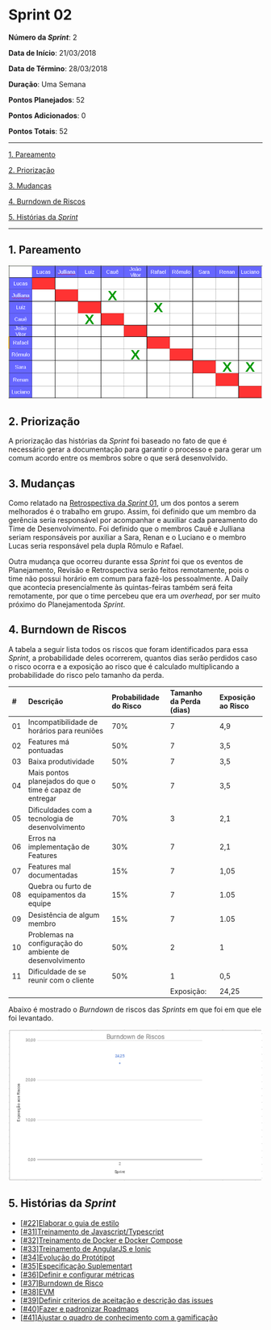 # Sprint 02
**Número da _Sprint_**: 2

**Data de Início**: 21/03/2018

**Data de Término**: 28/03/2018

**Duração**: Uma Semana

**Pontos Planejados**: 52

**Pontos Adicionados**: 0

**Pontos Totais**: 52

-------
[1. Pareamento](#1-pareamento)

[2. Priorização](#2-priorização)

[3. Mudanças](#3-mudanças)

[4. Burndown de Riscos](#4-burndown-de-riscos)

[5. Histórias da _Sprint_](#5-histórias-da-sprint)

-------

## 1. Pareamento

![](../images/pairing_table_sprint02.png)

## 2. Priorização

A priorização das histórias da _Sprint_ foi baseado no fato de que é necessário gerar a documentação para garantir o processo e para gerar um comum acordo entre os membros sobre o que será desenvolvido.

## 3. Mudanças

Como relatado na [Retrospectiva da _Sprint_ 01](../sprint01/results.md), um dos pontos a serem melhorados é o trabalho em grupo. Assim, foi definido que um membro da gerência seria responsável por acompanhar e auxiliar cada pareamento do Time de Desenvolvimento. Foi definido que o membros Cauê e Julliana seriam responsáveis por auxiliar a Sara, Renan e o Luciano e o membro Lucas seria responsável pela dupla Rômulo e Rafael.

Outra mudança que ocorreu durante essa _Sprint_ foi que os eventos de Planejamento, Revisão e Retrospectiva serão feitos remotamente, pois o time não possui horário em comum para fazê-los pessoalmente. A Daily que acontecia presencialmente às quintas-feiras também será feita remotamente, por que o time percebeu que era um _overhead_, por ser muito próximo do Planejamentoda _Sprint_.

## 4. Burndown de Riscos

A  tabela a seguir lista todos os riscos que foram identificados para essa _Sprint_, a probabilidade deles ocorrerem, quantos dias serão perdidos caso o risco ocorra e a exposição ao risco que é calculado multiplicando a probabilidade do risco pelo tamanho da perda.

| # | Descrição | Probabilidade do Risco |Tamanho da Perda (dias)|Exposição ao Risco
| :--- | :------------- | :------------- | :------------- | :------------- |
| 01 | Incompatibilidade de horários para reuniões  | 70%  | 7  | 4,9  |
| 02 | Features má pontuadas  | 50%  | 7 | 3,5  |
| 03 | Baixa produtividade  | 50%  | 7  | 3,5  |
| 04 | Mais pontos planejados do que o time é capaz de entregar  | 50%  | 7  | 3,5  |
| 05 | Dificuldades com a tecnologia de desenvolvimento  | 70%  | 3  | 2,1  |
| 06 | Erros na implementação de Features  | 30%  | 7  |  2,1 |
| 07 | Features mal documentadas   | 15%  | 7  | 1,05  |
| 08 | Quebra ou furto de equipamentos da equipe   | 15%   | 7 | 1.05  |
| 09 |  Desistência de algum membro       | 15%    | 7 | 1.05|
| 10 | Problemas na configuração do ambiente de desenvolvimento  | 50%  |  2 | 1  |
| 11 | Dificuldade de se reunir com o cliente   | 50%  | 1  | 0,5  |
|   |   |   | Exposição:  | 24,25  |

Abaixo é mostrado o _Burndown_ de riscos das _Sprints_ em que foi em que ele foi levantado.

![](../images/burndown_risk_sprint2.png)

## 5. Histórias da _Sprint_

* <a href="https://github.com/fga-gpp-mds/2018.1-Lacos-da-Alegria/issues/22">[#22]Elaborar o guia de estilo</a>
* <a href="https://github.com/fga-gpp-mds/2018.1-Lacos-da-Alegria/issues/31">[#31]Treinamento de Javascript/Typescript</a>
* <a href="https://github.com/fga-gpp-mds/2018.1-Lacos-da-Alegria/issues/32">[#32]Treinamento de Docker e Docker Compose</a>
* <a href="https://github.com/fga-gpp-mds/2018.1-Lacos-da-Alegria/issues/33">[#33]Treinamento de AngularJS e Ionic</a>
* <a href="https://github.com/fga-gpp-mds/2018.1-Lacos-da-Alegria/issues/34">[#34]Evolução do Protótipot</a>
* <a href="https://github.com/fga-gpp-mds/2018.1-Lacos-da-Alegria/issues/35">[#35]Especificação Suplementart</a>
* <a href="https://github.com/fga-gpp-mds/2018.1-Lacos-da-Alegria/issues/36">[#36]Definir e configurar métricas</a>
* <a href="https://github.com/fga-gpp-mds/2018.1-Lacos-da-Alegria/issues/37">[#37]Burndown de Risco</a>
* <a href="https://github.com/fga-gpp-mds/2018.1-Lacos-da-Alegria/issues/38">[#38]EVM</a>
* <a href="https://github.com/fga-gpp-mds/2018.1-Lacos-da-Alegria/issues/39">[#39]Definir criterios de aceitação e descrição das issues</a>
* <a href="https://github.com/fga-gpp-mds/2018.1-Lacos-da-Alegria/issues/40">[#40]Fazer e padronizar Roadmaps</a>
* <a href="https://github.com/fga-gpp-mds/2018.1-Lacos-da-Alegria/issues/41">[#41]Ajustar o quadro de conhecimento com a gamificação</a>
